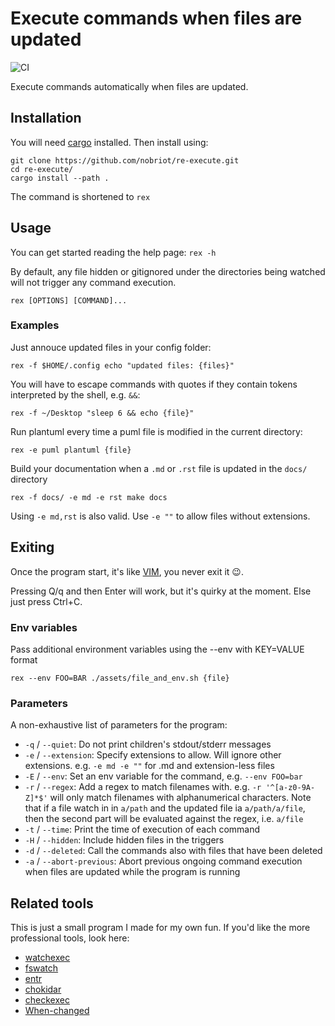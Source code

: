 # Execute commands when files are updated

![CI](https://github.com/nobriot/re-execute/actions/workflows/build.yml/badge.svg)

Execute commands automatically when files are updated.

## Installation 

You will need [cargo](https://doc.rust-lang.org/cargo/getting-started/installation.html)
installed. Then install using:

```console
git clone https://github.com/nobriot/re-execute.git
cd re-execute/
cargo install --path .
```

The command is shortened to `rex`

## Usage

You can get started reading the help page: `rex -h`

By default, any file hidden or gitignored under the directories being watched
will not trigger any command execution.

```console
rex [OPTIONS] [COMMAND]...
```

### Examples

Just annouce updated files in your config folder:

```console
rex -f $HOME/.config echo "updated files: {files}"
```

You will have to escape commands with quotes if they contain tokens interpreted
by the shell, e.g. `&&`:

```console
rex -f ~/Desktop "sleep 6 && echo {file}"
```

Run plantuml every time a puml file is modified in the current directory: 

```console
rex -e puml plantuml {file}
```

Build your documentation when a `.md` or `.rst` file is updated in the `docs/` directory

```console
rex -f docs/ -e md -e rst make docs
```

Using `-e md,rst` is also valid. Use `-e ""` to allow files without extensions.

## Exiting

Once the program start, it's like [VIM](https://www.vim.org/), you never exit it 😉.

Pressing Q/q and then Enter will work, but it's quirky at the moment.
Else just press Ctrl+C.

### Env variables

Pass additional environment variables using the --env with KEY=VALUE format

```console
rex --env FOO=BAR ./assets/file_and_env.sh {file}
```

### Parameters

A non-exhaustive list of parameters for the program:

* `-q` / `--quiet`:   Do not print children's stdout/stderr messages
* `-e` / `--extension`:  Specify extensions to allow. Will ignore other extensions. e.g. `-e md -e ""` for .md and extension-less files
* `-E` / `--env`:   Set an env variable for the command, e.g. `--env FOO=bar`
* `-r` / `--regex`:   Add a regex to match filenames with. e.g. `-r '^[a-z0-9A-Z]*$'` will only match filenames with alphanumerical characters. Note that if a file watch in in `a/path` and the updated file ia `a/path/a/file`, then the second part will be evaluated against the regex, i.e. `a/file`
* `-t` / `--time`:    Print the time of execution of each command
* `-H` / `--hidden`: Include hidden files in the triggers
* `-d` / `--deleted`: Call the commands also with files that have been deleted
* `-a` / `--abort-previous`: Abort previous ongoing command execution when files are updated while the program is running

## Related tools

This is just a small program I made for my own fun. 
If you'd like the more professional tools, look here:

* [watchexec](https://github.com/watchexec/watchexec)
* [fswatch](https://github.com/emcrisostomo/fswatch)
* [entr](https://github.com/eradman/entr)
* [chokidar](https://github.com/open-cli-tools/chokidar-cli)
* [checkexec](https://github.com/kurtbuilds/checkexec)
* [When-changed](https://github.com/joh/when-changed)

